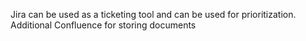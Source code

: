 Jira can be used as a ticketing tool and can be used for prioritization.
Additional Confluence for storing documents
